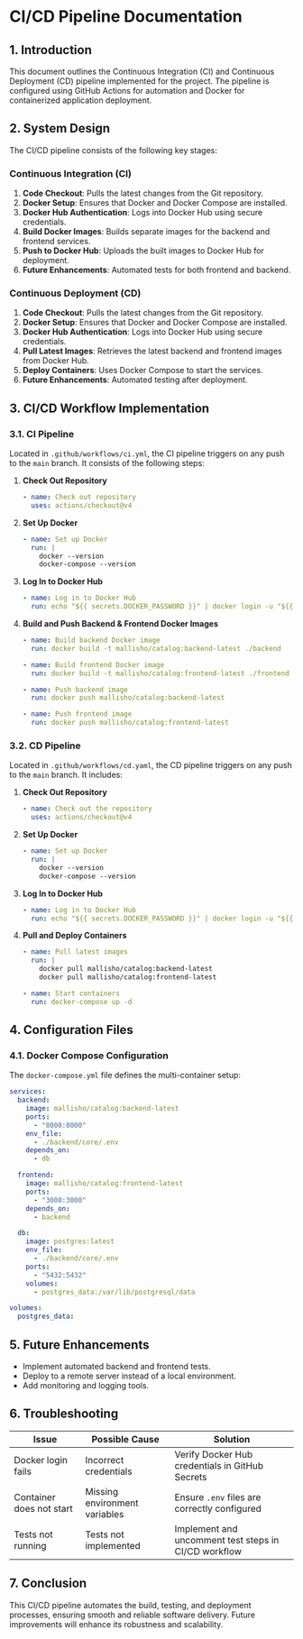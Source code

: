 # CI/CD Pipeline Documentation

## **1. Introduction**
This document outlines the Continuous Integration (CI) and Continuous Deployment (CD) pipeline implemented for the project. The pipeline is configured using GitHub Actions for automation and Docker for containerized application deployment.

## **2. System Design**
The CI/CD pipeline consists of the following key stages:

### **Continuous Integration (CI)**
1. **Code Checkout**: Pulls the latest changes from the Git repository.
2. **Docker Setup**: Ensures that Docker and Docker Compose are installed.
3. **Docker Hub Authentication**: Logs into Docker Hub using secure credentials.
4. **Build Docker Images**: Builds separate images for the backend and frontend services.
5. **Push to Docker Hub**: Uploads the built images to Docker Hub for deployment.
6. **Future Enhancements**: Automated tests for both frontend and backend.

### **Continuous Deployment (CD)**
1. **Code Checkout**: Pulls the latest changes from the Git repository.
2. **Docker Setup**: Ensures that Docker and Docker Compose are installed.
3. **Docker Hub Authentication**: Logs into Docker Hub using secure credentials.
4. **Pull Latest Images**: Retrieves the latest backend and frontend images from Docker Hub.
5. **Deploy Containers**: Uses Docker Compose to start the services.
6. **Future Enhancements**: Automated testing after deployment.

## **3. CI/CD Workflow Implementation**

### **3.1. CI Pipeline**
Located in `.github/workflows/ci.yml`, the CI pipeline triggers on any push to the `main` branch. It consists of the following steps:

1. **Check Out Repository**
   ```yaml
   - name: Check out repository
     uses: actions/checkout@v4
   ```

2. **Set Up Docker**
   ```yaml
   - name: Set up Docker
     run: |
       docker --version
       docker-compose --version
   ```

3. **Log In to Docker Hub**
   ```yaml
   - name: Log in to Docker Hub
     run: echo "${{ secrets.DOCKER_PASSWORD }}" | docker login -u "${{ secrets.DOCKER_USERNAME }}" --password-stdin
   ```

4. **Build and Push Backend & Frontend Docker Images**
   ```yaml
   - name: Build backend Docker image
     run: docker build -t mallisho/catalog:backend-latest ./backend
   
   - name: Build frontend Docker image
     run: docker build -t mallisho/catalog:frontend-latest ./frontend
   
   - name: Push backend image
     run: docker push mallisho/catalog:backend-latest
   
   - name: Push frontend image
     run: docker push mallisho/catalog:frontend-latest
   ```

### **3.2. CD Pipeline**
Located in `.github/workflows/cd.yaml`, the CD pipeline triggers on any push to the `main` branch. It includes:

1. **Check Out Repository**
   ```yaml
   - name: Check out the repository
     uses: actions/checkout@v4
   ```

2. **Set Up Docker**
   ```yaml
   - name: Set up Docker
     run: |
       docker --version
       docker-compose --version
   ```

3. **Log In to Docker Hub**
   ```yaml
   - name: Log in to Docker Hub
     run: echo "${{ secrets.DOCKER_PASSWORD }}" | docker login -u "${{ secrets.DOCKER_USERNAME }}" --password-stdin
   ```

4. **Pull and Deploy Containers**
   ```yaml
   - name: Pull latest images
     run: |
       docker pull mallisho/catalog:backend-latest
       docker pull mallisho/catalog:frontend-latest
   
   - name: Start containers
     run: docker-compose up -d
   ```

## **4. Configuration Files**

### **4.1. Docker Compose Configuration**
The `docker-compose.yml` file defines the multi-container setup:

```yaml
services:
  backend:
    image: mallisho/catalog:backend-latest
    ports:
      - "8000:8000"
    env_file:
      - ./backend/core/.env
    depends_on:
      - db

  frontend:
    image: mallisho/catalog:frontend-latest
    ports:
      - "3000:3000"
    depends_on:
      - backend

  db:
    image: postgres:latest
    env_file:
      - ./backend/core/.env
    ports:
      - "5432:5432"
    volumes:
      - postgres_data:/var/lib/postgresql/data

volumes:
  postgres_data:
```

## **5. Future Enhancements**
- Implement automated backend and frontend tests.
- Deploy to a remote server instead of a local environment.
- Add monitoring and logging tools.

## **6. Troubleshooting**
| Issue | Possible Cause | Solution |
|-------|---------------|----------|
| Docker login fails | Incorrect credentials | Verify Docker Hub credentials in GitHub Secrets |
| Container does not start | Missing environment variables | Ensure `.env` files are correctly configured |
| Tests not running | Tests not implemented | Implement and uncomment test steps in CI/CD workflow |

## **7. Conclusion**
This CI/CD pipeline automates the build, testing, and deployment processes, ensuring smooth and reliable software delivery. Future improvements will enhance its robustness and scalability.